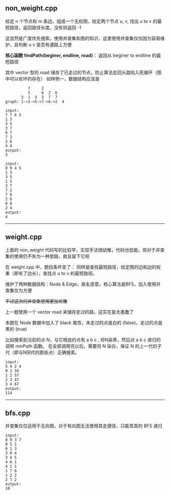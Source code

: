 ## non_weight.cpp

给定 n 个节点和 m 条边，组成一个无权图，给定两个节点 u, v, 找出 u to v 的最短路径，返回路径长度。没有则返回 -1

这显然是广度优先搜索。使用并查集和图的知识，这里使用并查集仅仅因为容易维护，且判断 u v 是否有通路上方便

**核心函数 findPath(beginer, endline, road)**： 返回从 beginer to endline 的最短路径

其中 vector<int> 型的 road 储存了已走过的节点，防止算法走回头路陷入死循环（图中可以有环的存在）
如样例一，数据结构应该是

```
          7     2
​          5     6  2  6
​       3  1  3  3  7  7
graph: 1->3->5->7->6->2  4

input:
7 7 6 5
1 3
3 5
3 7
6 7
7 2
2 6
4 4
output:
3

input:
8 9 4 5
1 3
3 5
1 5
3 7
7 2
7 6
2 6
8 8
2 4
output:
4
```

-----------------
## weight.cpp

上面的 non_weight 代码写的比较早，实现手法很幼稚，代码也低能，但对于并查集的使用仍不失为一种思路，故且留下它吧

在 weight.cpp 中，题目条件变了：
同样是查找最短路径，给定图的边和边的权重（即有了边长），查找点 u to v 的最短路径。

维护了两种数据结构：Node & Edge，故名思意。核心算法是BFS，加入使用并查集仅为方便

~~不过这次的并查集使用更加优雅~~

上一题使用一个 vector road 来储存走过的路，这实在是太愚蠢了

本题在 Node 数据中加入了 black 属性，未走过的点是白的 (false)，走过的点是黑的 (true)

比如搜索到当前的点 N，与它相连的点有 a b c , 将N染黑，然后对 a b c 递归的调用 minPath 函数。
在全部调用完以后，需要将 N 染白，保证 N 的上一代的子代（即与N同代的那些点）正确搜索。

```
input:
5 4 2 4
0 1 34
1 2 57
2 3 47
3 4 67
output:
114
```

-----------------
## bfs.cpp

并查集仅仅适用于无向图，对于有向图无法使用其走捷径，只能乖乖的 BFS 递归

```
input:
8 9 3 7
0 5 1
0 1 3
3 0 4
3 4 5
4 6 1
4 1 1
1 7 6
1 2 2
2 7 2
output:
10
```
